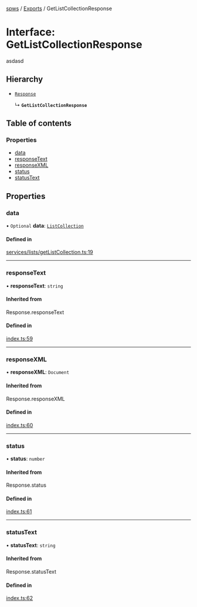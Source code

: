 [spws](../README.md) / [Exports](../modules.md) / GetListCollectionResponse

# Interface: GetListCollectionResponse

asdasd

## Hierarchy

- [`Response`](../modules.md#response)

  ↳ **`GetListCollectionResponse`**

## Table of contents

### Properties

- [data](GetListCollectionResponse.md#data)
- [responseText](GetListCollectionResponse.md#responsetext)
- [responseXML](GetListCollectionResponse.md#responsexml)
- [status](GetListCollectionResponse.md#status)
- [statusText](GetListCollectionResponse.md#statustext)

## Properties

### data

• `Optional` **data**: [`ListCollection`](../modules.md#listcollection)

#### Defined in

[services/lists/getListCollection.ts:19](https://github.com/rlking1985/spws/blob/2f4647b/src/services/lists/getListCollection.ts#L19)

___

### responseText

• **responseText**: `string`

#### Inherited from

Response.responseText

#### Defined in

[index.ts:59](https://github.com/rlking1985/spws/blob/2f4647b/src/index.ts#L59)

___

### responseXML

• **responseXML**: `Document`

#### Inherited from

Response.responseXML

#### Defined in

[index.ts:60](https://github.com/rlking1985/spws/blob/2f4647b/src/index.ts#L60)

___

### status

• **status**: `number`

#### Inherited from

Response.status

#### Defined in

[index.ts:61](https://github.com/rlking1985/spws/blob/2f4647b/src/index.ts#L61)

___

### statusText

• **statusText**: `string`

#### Inherited from

Response.statusText

#### Defined in

[index.ts:62](https://github.com/rlking1985/spws/blob/2f4647b/src/index.ts#L62)
